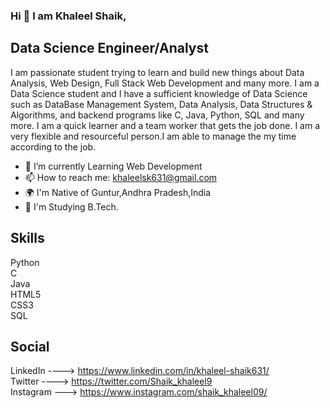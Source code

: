### Hi 👋 I am Khaleel Shaik,
## Data Science Engineer/Analyst

I am passionate student trying to learn and build new things about Data Analysis, Web Design, Full Stack Web Development and many more. I am a Data Science student and I have a sufficient knowledge of Data Science such as DataBase Management System, Data Analysis, Data Structures & Algorithms, and backend programs like C, Java, Python, SQL and many more. I am a quick learner and a team worker that gets the job done. I am a very flexible and resourceful person.I am able to manage the my time according to the job.

* 🌱 I’m currently Learning  Web Development<br>
* 📫 How to reach me: khaleelsk631@gmail.com <br>
* 🌍 I'm Native of Guntur,Andhra Pradesh,India <br>
* 🧠 I'm Studying B.Tech.

## Skills
Python  
C    
Java   
HTML5    
CSS3    
SQL

## Social
LinkedIn ----> https://www.linkedin.com/in/khaleel-shaik631/ <br>
Twitter ----> https://twitter.com/Shaik_khaleel9 <br>
Instagram ---> https://www.instagram.com/shaik_khaleel09/ <br>
